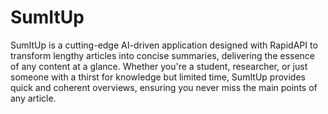 # SumItUp

SumItUp is a cutting-edge AI-driven application designed with RapidAPI to transform lengthy articles into concise summaries, delivering the essence of any content at a glance. Whether you're a student, researcher, or just someone with a thirst for knowledge but limited time, SumItUp provides quick and coherent overviews, ensuring you never miss the main points of any article.
